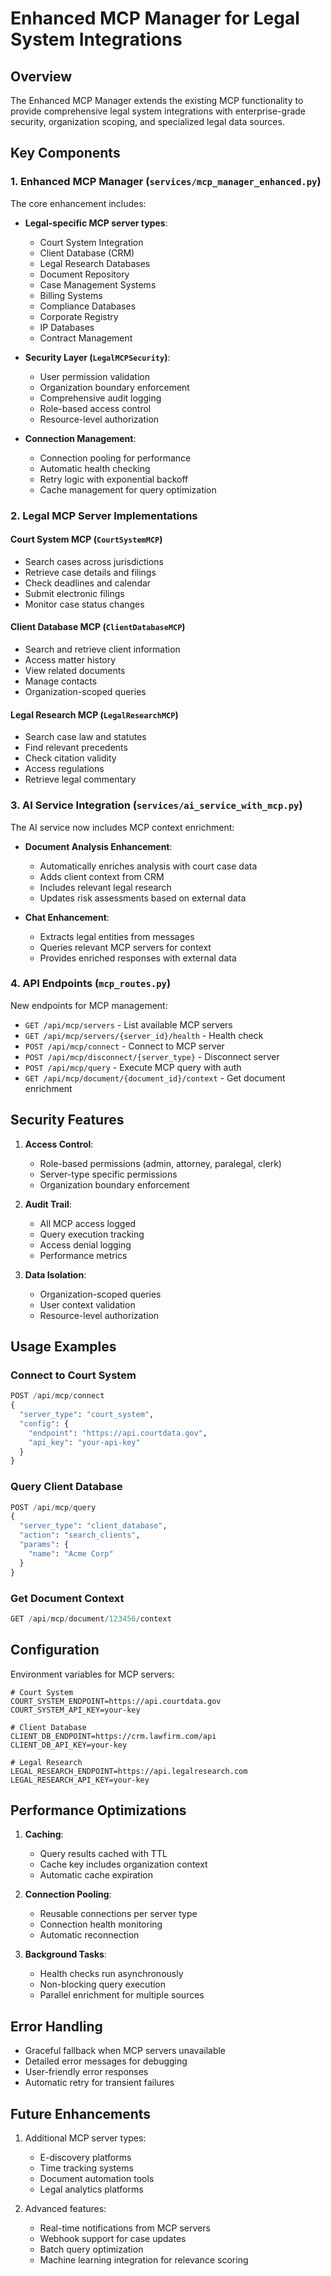 # Enhanced MCP Manager for Legal System Integrations

## Overview

The Enhanced MCP Manager extends the existing MCP functionality to provide comprehensive legal system integrations with enterprise-grade security, organization scoping, and specialized legal data sources.

## Key Components

### 1. Enhanced MCP Manager (`services/mcp_manager_enhanced.py`)

The core enhancement includes:

- **Legal-specific MCP server types**:
  - Court System Integration
  - Client Database (CRM)
  - Legal Research Databases
  - Document Repository
  - Case Management Systems
  - Billing Systems
  - Compliance Databases
  - Corporate Registry
  - IP Databases
  - Contract Management

- **Security Layer (`LegalMCPSecurity`)**:
  - User permission validation
  - Organization boundary enforcement
  - Comprehensive audit logging
  - Role-based access control
  - Resource-level authorization

- **Connection Management**:
  - Connection pooling for performance
  - Automatic health checking
  - Retry logic with exponential backoff
  - Cache management for query optimization

### 2. Legal MCP Server Implementations

#### Court System MCP (`CourtSystemMCP`)
- Search cases across jurisdictions
- Retrieve case details and filings
- Check deadlines and calendar
- Submit electronic filings
- Monitor case status changes

#### Client Database MCP (`ClientDatabaseMCP`)
- Search and retrieve client information
- Access matter history
- View related documents
- Manage contacts
- Organization-scoped queries

#### Legal Research MCP (`LegalResearchMCP`)
- Search case law and statutes
- Find relevant precedents
- Check citation validity
- Access regulations
- Retrieve legal commentary

### 3. AI Service Integration (`services/ai_service_with_mcp.py`)

The AI service now includes MCP context enrichment:

- **Document Analysis Enhancement**:
  - Automatically enriches analysis with court case data
  - Adds client context from CRM
  - Includes relevant legal research
  - Updates risk assessments based on external data

- **Chat Enhancement**:
  - Extracts legal entities from messages
  - Queries relevant MCP servers for context
  - Provides enriched responses with external data

### 4. API Endpoints (`mcp_routes.py`)

New endpoints for MCP management:

- `GET /api/mcp/servers` - List available MCP servers
- `GET /api/mcp/servers/{server_id}/health` - Health check
- `POST /api/mcp/connect` - Connect to MCP server
- `POST /api/mcp/disconnect/{server_type}` - Disconnect server
- `POST /api/mcp/query` - Execute MCP query with auth
- `GET /api/mcp/document/{document_id}/context` - Get document enrichment

## Security Features

1. **Access Control**:
   - Role-based permissions (admin, attorney, paralegal, clerk)
   - Server-type specific permissions
   - Organization boundary enforcement

2. **Audit Trail**:
   - All MCP access logged
   - Query execution tracking
   - Access denial logging
   - Performance metrics

3. **Data Isolation**:
   - Organization-scoped queries
   - User context validation
   - Resource-level authorization

## Usage Examples

### Connect to Court System
```python
POST /api/mcp/connect
{
  "server_type": "court_system",
  "config": {
    "endpoint": "https://api.courtdata.gov",
    "api_key": "your-api-key"
  }
}
```

### Query Client Database
```python
POST /api/mcp/query
{
  "server_type": "client_database",
  "action": "search_clients",
  "params": {
    "name": "Acme Corp"
  }
}
```

### Get Document Context
```python
GET /api/mcp/document/123456/context
```

## Configuration

Environment variables for MCP servers:

```env
# Court System
COURT_SYSTEM_ENDPOINT=https://api.courtdata.gov
COURT_SYSTEM_API_KEY=your-key

# Client Database
CLIENT_DB_ENDPOINT=https://crm.lawfirm.com/api
CLIENT_DB_API_KEY=your-key

# Legal Research
LEGAL_RESEARCH_ENDPOINT=https://api.legalresearch.com
LEGAL_RESEARCH_API_KEY=your-key
```

## Performance Optimizations

1. **Caching**:
   - Query results cached with TTL
   - Cache key includes organization context
   - Automatic cache expiration

2. **Connection Pooling**:
   - Reusable connections per server type
   - Connection health monitoring
   - Automatic reconnection

3. **Background Tasks**:
   - Health checks run asynchronously
   - Non-blocking query execution
   - Parallel enrichment for multiple sources

## Error Handling

- Graceful fallback when MCP servers unavailable
- Detailed error messages for debugging
- User-friendly error responses
- Automatic retry for transient failures

## Future Enhancements

1. Additional MCP server types:
   - E-discovery platforms
   - Time tracking systems
   - Document automation tools
   - Legal analytics platforms

2. Advanced features:
   - Real-time notifications from MCP servers
   - Webhook support for case updates
   - Batch query optimization
   - Machine learning integration for relevance scoring